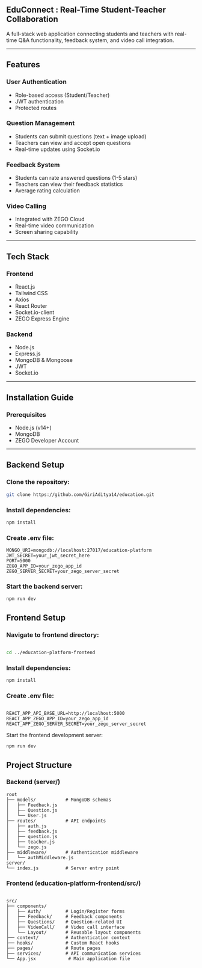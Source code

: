 ## EduConnect : Real-Time Student-Teacher Collaboration 

A full-stack web application connecting students and teachers with real-time Q&A functionality, feedback system, and video call integration.

---

##  Features

###  User Authentication
- Role-based access (Student/Teacher)
- JWT authentication
- Protected routes

###  Question Management
- Students can submit questions (text + image upload)
- Teachers can view and accept open questions
- Real-time updates using Socket.io

###  Feedback System
- Students can rate answered questions (1-5 stars)
- Teachers can view their feedback statistics
- Average rating calculation

###  Video Calling
- Integrated with ZEGO Cloud
- Real-time video communication
- Screen sharing capability

---

##  Tech Stack

### Frontend
- React.js
- Tailwind CSS
- Axios
- React Router
- Socket.io-client
- ZEGO Express Engine

### Backend
- Node.js
- Express.js
- MongoDB & Mongoose
- JWT
- Socket.io

---

##  Installation Guide

###  Prerequisites
- Node.js (v14+)
- MongoDB
- ZEGO Developer Account

---

##  Backend Setup

### Clone the repository:

   ```bash
   git clone https://github.com/GiriAditya14/education.git

   ```



### Install dependencies:
```bash
npm install

```
### Create .env file:

```env
MONGO_URI=mongodb://localhost:27017/education-platform
JWT_SECRET=your_jwt_secret_here
PORT=5000
ZEGO_APP_ID=your_zego_app_id
ZEGO_SERVER_SECRET=your_zego_server_secret

```
### Start the backend server:

```bash
npm run dev

```

 ## Frontend Setup

### Navigate to frontend directory:

```bash

cd ../education-platform-frontend
```
### Install dependencies:

```bash
npm install
```

### Create .env file:
```env

REACT_APP_API_BASE_URL=http://localhost:5000
REACT_APP_ZEGO_APP_ID=your_zego_app_id
REACT_APP_ZEGO_SERVER_SECRET=your_zego_server_secret
```
Start the frontend development server:

```bash
npm run dev
```

## Project Structure

### Backend (server/)
```
root
├── models/           # MongoDB schemas
│   ├── Feedback.js
│   ├── Question.js
│   └── User.js
├── routes/           # API endpoints
│   ├── auth.js
│   ├── feedback.js
│   ├── question.js
│   ├── teacher.js
│   └── zego.js
├── middleware/       # Authentication middleware
│   └── authMiddleware.js
server/
└── index.js          # Server entry point
```

### Frontend (education-platform-frontend/src/)

```

src/
├── components/
│   ├── Auth/         # Login/Register forms
│   ├── Feedback/     # Feedback components
│   ├── Questions/    # Question-related UI
│   ├── VideoCall/    # Video call interface
│   └── Layout/       # Reusable layout components
├── context/          # Authentication context
├── hooks/            # Custom React hooks
├── pages/            # Route pages
├── services/         # API communication services
└── App.jsx            # Main application file

```